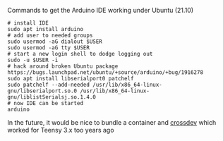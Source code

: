 Commands to get the Arduino IDE working under Ubuntu (21.10)

```shell
# install IDE
sudo apt install arduino
# add user to needed groups
sudo usermod -aG dialout $USER
sudo usermod -aG tty $USER
# start a new login shell to dodge logging out
sudo -u $USER -i
# hack around broken Ubuntu package https://bugs.launchpad.net/ubuntu/+source/arduino/+bug/1916278
sudo apt install libserialport0 patchelf
sudo patchelf --add-needed /usr/lib/x86_64-linux-gnu/libserialport.so.0 /usr/lib/x86_64-linux-gnu/liblistSerialsj.so.1.4.0
# now IDE can be started
arduino
```

In the future, it would be nice to bundle a container and [crossdev](https://wiki.gentoo.org/wiki/Arduino#Recommended:_Install_the_toolchain_using_crossdev) which worked for Teensy 3.x too years ago
